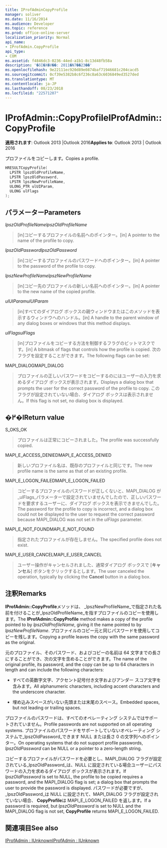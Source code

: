 ```yaml
---
title: IProfAdminCopyProfile
manager: soliver
ms.date: 11/16/2014
ms.audience: Developer
ms.topic: reference
ms.prod: office-online-server
localization_priority: Normal
api_name:
- IProfAdmin.CopyProfile
api_type:
- COM
ms.assetid: f4846dc3-0236-44ed-a1b1-8c13d48fb58a
description: '�ŏI�X�V��: 2011�N7��23��'
ms.openlocfilehash: 9e22111ec920d89e0874baf71946681c204cacd5
ms.sourcegitcommit: 0cf39e5382b8c6f236c8a63c6036849ed3527ded
ms.translationtype: MT
ms.contentlocale: ja-JP
ms.lasthandoff: 08/23/2018
ms.locfileid: "22571207"
---
```

# <a name="iprofadmincopyprofile"></a><span data-ttu-id="82a8f-103">IProfAdmin::CopyProfile</span><span class="sxs-lookup"><span data-stu-id="82a8f-103">IProfAdmin::CopyProfile</span></span>

  
  
<span data-ttu-id="82a8f-104">**適用されます**: Outlook 2013 |Outlook 2016</span><span class="sxs-lookup"><span data-stu-id="82a8f-104">**Applies to**: Outlook 2013 | Outlook 2016</span></span> 
  
<span data-ttu-id="82a8f-105">プロファイルをコピーします。</span><span class="sxs-lookup"><span data-stu-id="82a8f-105">Copies a profile.</span></span>
  
```cpp
HRESULTCopyProfile(
  LPSTR lpszOldProfileName,
  LPSTR lpszOldPassword,
  LPSTR lpszNewProfileName,
  ULONG_PTR ulUIParam,
  ULONG ulFlags
);
```

## <a name="parameters"></a><span data-ttu-id="82a8f-106">パラメーター</span><span class="sxs-lookup"><span data-stu-id="82a8f-106">Parameters</span></span>

 <span data-ttu-id="82a8f-107">_lpszOldProfileName_</span><span class="sxs-lookup"><span data-stu-id="82a8f-107">_lpszOldProfileName_</span></span>
  
> <span data-ttu-id="82a8f-108">[in]コピーするプロファイルの名前へのポインター。</span><span class="sxs-lookup"><span data-stu-id="82a8f-108">[in] A pointer to the name of the profile to copy.</span></span>
    
 <span data-ttu-id="82a8f-109">_lpszOldPassword_</span><span class="sxs-lookup"><span data-stu-id="82a8f-109">_lpszOldPassword_</span></span>
  
> <span data-ttu-id="82a8f-110">[in]コピーするプロファイルのパスワードへのポインター。</span><span class="sxs-lookup"><span data-stu-id="82a8f-110">[in] A pointer to the password of the profile to copy.</span></span>
    
 <span data-ttu-id="82a8f-111">_lpszNewProfileName_</span><span class="sxs-lookup"><span data-stu-id="82a8f-111">_lpszNewProfileName_</span></span>
  
> <span data-ttu-id="82a8f-112">[in]コピー先のプロファイルの新しい名前へのポインター。</span><span class="sxs-lookup"><span data-stu-id="82a8f-112">[in] A pointer to the new name of the copied profile.</span></span>
    
 <span data-ttu-id="82a8f-113">_ulUIParam_</span><span class="sxs-lookup"><span data-stu-id="82a8f-113">_ulUIParam_</span></span>
  
> <span data-ttu-id="82a8f-114">[in]すべてのダイアログ ボックスの親ウィンドウまたはこのメソッドを表示するウィンドウへのハンドル。</span><span class="sxs-lookup"><span data-stu-id="82a8f-114">[in] A handle to the parent window of any dialog boxes or windows that this method displays.</span></span>
    
 <span data-ttu-id="82a8f-115">_ulFlags_</span><span class="sxs-lookup"><span data-stu-id="82a8f-115">_ulFlags_</span></span>
  
> <span data-ttu-id="82a8f-116">[in]プロファイルをコピーする方法を制御するフラグのビットマスクです。</span><span class="sxs-lookup"><span data-stu-id="82a8f-116">[in] A bitmask of flags that controls how the profile is copied.</span></span> <span data-ttu-id="82a8f-117">次のフラグを設定することができます。</span><span class="sxs-lookup"><span data-stu-id="82a8f-117">The following flags can be set:</span></span>
    
<span data-ttu-id="82a8f-118">MAPI_DIALOG</span><span class="sxs-lookup"><span data-stu-id="82a8f-118">MAPI_DIALOG</span></span> 
  
> <span data-ttu-id="82a8f-119">プロファイルの正しいパスワードをコピーするのにはユーザーの入力を求めるダイアログ ボックスが表示されます。</span><span class="sxs-lookup"><span data-stu-id="82a8f-119">Displays a dialog box that prompts the user for the correct password of the profile to copy.</span></span> <span data-ttu-id="82a8f-120">このフラグが設定されていない場合、ダイアログ ボックスは表示されません。</span><span class="sxs-lookup"><span data-stu-id="82a8f-120">If this flag is not set, no dialog box is displayed.</span></span>
    
## <a name="return-value"></a><span data-ttu-id="82a8f-121">�߂�l</span><span class="sxs-lookup"><span data-stu-id="82a8f-121">Return value</span></span>

<span data-ttu-id="82a8f-122">S_OK</span><span class="sxs-lookup"><span data-stu-id="82a8f-122">S_OK</span></span> 
  
> <span data-ttu-id="82a8f-123">プロファイルは正常にコピーされました。</span><span class="sxs-lookup"><span data-stu-id="82a8f-123">The profile was successfully copied.</span></span>
    
<span data-ttu-id="82a8f-124">MAPI_E_ACCESS_DENIED</span><span class="sxs-lookup"><span data-stu-id="82a8f-124">MAPI_E_ACCESS_DENIED</span></span> 
  
> <span data-ttu-id="82a8f-125">新しいプロファイル名は、既存のプロファイルと同じです。</span><span class="sxs-lookup"><span data-stu-id="82a8f-125">The new profile name is the same as that of an existing profile.</span></span>
    
<span data-ttu-id="82a8f-126">MAPI_E_LOGON_FAILED</span><span class="sxs-lookup"><span data-stu-id="82a8f-126">MAPI_E_LOGON_FAILED</span></span> 
  
> <span data-ttu-id="82a8f-127">コピーするプロファイルのパスワードが正しくないと、MAPI_DIALOG が_ulFlags_パラメーターで設定されていませんでしたので、正しいパスワードを要求するユーザーに、ダイアログ ボックスを表示できませんでした。</span><span class="sxs-lookup"><span data-stu-id="82a8f-127">The password for the profile to copy is incorrect, and a dialog box could not be displayed to the user to request the correct password because MAPI_DIALOG was not set in the  _ulFlags_ parameter.</span></span> 
    
<span data-ttu-id="82a8f-128">MAPI_E_NOT_FOUND</span><span class="sxs-lookup"><span data-stu-id="82a8f-128">MAPI_E_NOT_FOUND</span></span> 
  
> <span data-ttu-id="82a8f-129">指定されたプロファイルが存在しません。</span><span class="sxs-lookup"><span data-stu-id="82a8f-129">The specified profile does not exist.</span></span>
    
<span data-ttu-id="82a8f-130">MAPI_E_USER_CANCEL</span><span class="sxs-lookup"><span data-stu-id="82a8f-130">MAPI_E_USER_CANCEL</span></span> 
  
> <span data-ttu-id="82a8f-131">ユーザー操作がキャンセルされました、通常ダイアログ ボックスで [**キャンセル**] ボタンをクリックするとします。</span><span class="sxs-lookup"><span data-stu-id="82a8f-131">The user canceled the operation, typically by clicking the **Cancel** button in a dialog box.</span></span> 
    
## <a name="remarks"></a><span data-ttu-id="82a8f-132">注釈</span><span class="sxs-lookup"><span data-stu-id="82a8f-132">Remarks</span></span>

<span data-ttu-id="82a8f-133">**IProfAdmin::CopyProfile**メソッドは、 _lpszNewProfileName_で指定された名前を付けることが_lpszOldProfileName_を指すプロファイルのコピーを使用します。</span><span class="sxs-lookup"><span data-stu-id="82a8f-133">The **IProfAdmin::CopyProfile** method makes a copy of the profile pointed to by  _lpszOldProfileName_, giving it the name pointed to by  _lpszNewProfileName_.</span></span> <span data-ttu-id="82a8f-134">プロファイルのコピー元と同じパスワードを使用してコピーを残します。</span><span class="sxs-lookup"><span data-stu-id="82a8f-134">Copying a profile leaves the copy with the same password as the original.</span></span>
  
<span data-ttu-id="82a8f-135">元のプロファイル、そのパスワード、およびコピーの名前は 64 文字までの長さにすることができ、次の文字を含めることができます。</span><span class="sxs-lookup"><span data-stu-id="82a8f-135">The name of the original profile, its password, and the copy can be up to 64 characters in length and can include the following characters:</span></span>
  
- <span data-ttu-id="82a8f-136">すべての英数字文字、アクセント記号付き文字およびアンダー スコア文字を含みます。</span><span class="sxs-lookup"><span data-stu-id="82a8f-136">All alphanumeric characters, including accent characters and the underscore character.</span></span>
    
- <span data-ttu-id="82a8f-137">埋め込みスペースがいない先頭または末尾のスペース。</span><span class="sxs-lookup"><span data-stu-id="82a8f-137">Embedded spaces, but not leading or trailing spaces.</span></span>
    
<span data-ttu-id="82a8f-138">プロファイルのパスワードは、すべてのオペレーティング システムではサポートされていません。</span><span class="sxs-lookup"><span data-stu-id="82a8f-138">Profile passwords are not supported on all operating systems.</span></span> <span data-ttu-id="82a8f-139">プロファイルのパスワードをサポートしていないオペレーティング システムで_lpszOldPassword_できます NULL または長さ 0 の文字列へのポインター。</span><span class="sxs-lookup"><span data-stu-id="82a8f-139">On operating systems that do not support profile passwords,  _lpszOldPassword_ can be NULL or a pointer to a zero-length string.</span></span> 
  
<span data-ttu-id="82a8f-140">コピーするプロファイルがパスワードを必要とし、MAPI_DIALOG フラグが設定されている_lpszOldPassword_は、NULL に設定されている場合ユーザーにパスワードの入力を求めるダイアログ ボックスが表示されます。</span><span class="sxs-lookup"><span data-stu-id="82a8f-140">If  _lpszOldPassword_ is set to NULL, the profile to be copied requires a password, and the MAPI_DIALOG flag is set; a dialog box that prompts the user to provide the password is displayed.</span></span> <span data-ttu-id="82a8f-141">パスワードが必要ですが、 _lpszOldPassword_は NULL に設定されて、MAPI_DIALOG フラグが設定されていない場合、 **CopyProfile**は MAPI_E_LOGON_FAILED を返します。</span><span class="sxs-lookup"><span data-stu-id="82a8f-141">If a password is required, but  _lpszOldPassword_ is set to NULL and the MAPI_DIALOG flag is not set, **CopyProfile** returns MAPI_E_LOGON_FAILED.</span></span> 
  
## <a name="see-also"></a><span data-ttu-id="82a8f-142">関連項目</span><span class="sxs-lookup"><span data-stu-id="82a8f-142">See also</span></span>



[<span data-ttu-id="82a8f-143">IProfAdmin : IUnknown</span><span class="sxs-lookup"><span data-stu-id="82a8f-143">IProfAdmin : IUnknown</span></span>](iprofadminiunknown.md)

